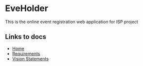 # EveHolder

This is the online event registration web application for ISP project

## Links to docs

- [Home](../../wiki)
- [Requirements](../../wiki/Requirements)
- [Vision Statements](../../wiki/Vision-Statement)
